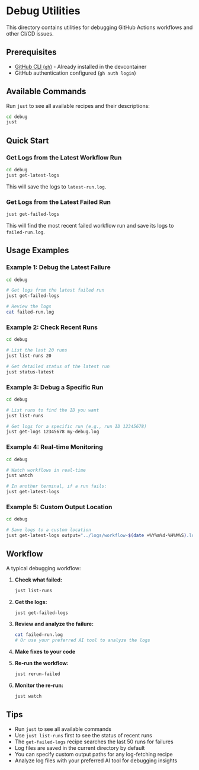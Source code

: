 # Debug Utilities

This directory contains utilities for debugging GitHub Actions workflows and other CI/CD issues.

## Prerequisites

- [GitHub CLI (`gh`)](https://cli.github.com/) - Already installed in the devcontainer
- GitHub authentication configured (`gh auth login`)

## Available Commands

Run `just` to see all available recipes and their descriptions:

```bash
cd debug
just
```

## Quick Start

### Get Logs from the Latest Workflow Run

```bash
cd debug
just get-latest-logs
```

This will save the logs to `latest-run.log`.

### Get Logs from the Latest Failed Run

```bash
just get-failed-logs
```

This will find the most recent failed workflow run and save its logs to `failed-run.log`.

## Usage Examples

### Example 1: Debug the Latest Failure

```bash
cd debug

# Get logs from the latest failed run
just get-failed-logs

# Review the logs
cat failed-run.log
```

### Example 2: Check Recent Runs

```bash
cd debug

# List the last 20 runs
just list-runs 20

# Get detailed status of the latest run
just status-latest
```

### Example 3: Debug a Specific Run

```bash
cd debug

# List runs to find the ID you want
just list-runs

# Get logs for a specific run (e.g., run ID 12345678)
just get-logs 12345678 my-debug.log
```

### Example 4: Real-time Monitoring

```bash
cd debug

# Watch workflows in real-time
just watch

# In another terminal, if a run fails:
just get-latest-logs
```

### Example 5: Custom Output Location

```bash
cd debug

# Save logs to a custom location
just get-latest-logs output="../logs/workflow-$(date +%Y%m%d-%H%M%S).log"
```

## Workflow

A typical debugging workflow:

1. **Check what failed:**
   ```bash
   just list-runs
   ```

2. **Get the logs:**
   ```bash
   just get-failed-logs
   ```

3. **Review and analyze the failure:**
   ```bash
   cat failed-run.log
   # Or use your preferred AI tool to analyze the logs
   ```

4. **Make fixes to your code**

5. **Re-run the workflow:**
   ```bash
   just rerun-failed
   ```

6. **Monitor the re-run:**
   ```bash
   just watch
   ```

## Tips

- Run `just` to see all available commands
- Use `just list-runs` first to see the status of recent runs
- The `get-failed-logs` recipe searches the last 50 runs for failures
- Log files are saved in the current directory by default
- You can specify custom output paths for any log-fetching recipe
- Analyze log files with your preferred AI tool for debugging insights
